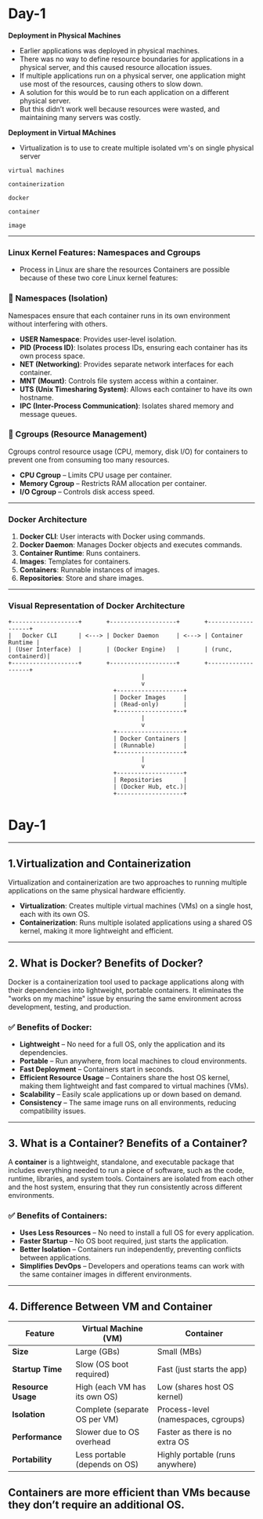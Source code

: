 # Day-1
**Deployment in Physical Machines**
- Earlier applications was deployed in physical machines.
- There was no way to define resource boundaries for applications in a physical server, and this caused resource allocation issues.
- If multiple applications run on a physical server, one application might use most of the resources, causing others to slow down.
- A solution for this would be to run each application on a different physical server.
- But this didn’t work well because resources were wasted, and maintaining many servers was costly.

**Deployment in Virtual MAchines**
- Virtualization is to use to create multiple isolated vm's on single physical server

`virtual machines`

`containerization`

`docker`

`container`

`image`

---
### Linux Kernel Features: Namespaces and Cgroups
- Process in Linux are share the resources
Containers are possible because of these two core Linux kernel features:  

### **📌 Namespaces** (Isolation)  
Namespaces ensure that each container runs in its own environment without interfering with others.    
- **USER Namespace**: Provides user-level isolation.  
- **PID (Process ID)**: Isolates process IDs, ensuring each container has its own process space.
- **NET (Networking)**: Provides separate network interfaces for each container.
- **MNT (Mount)**: Controls file system access within a container.
- **UTS (Unix Timesharing System)**: Allows each container to have its own hostname.
- **IPC (Inter-Process Communication)**: Isolates shared memory and message queues.

### **📌 Cgroups (Resource Management)**  
Cgroups control resource usage (CPU, memory, disk I/O) for containers to prevent one from consuming too many resources.  
- **CPU Cgroup** – Limits CPU usage per container.  
- **Memory Cgroup** – Restricts RAM allocation per container.  
- **I/O Cgroup** – Controls disk access speed. 


---
### Docker Architecture
1. **Docker CLI**: User interacts with Docker using commands.
2. **Docker Daemon**: Manages Docker objects and executes commands.
3. **Container Runtime**: Runs containers.
4. **Images**: Templates for containers.
5. **Containers**: Runnable instances of images.
6. **Repositories**: Store and share images.

---

### **Visual Representation of Docker Architecture**

```
+-------------------+       +-------------------+       +-------------------+
|   Docker CLI      | <---> | Docker Daemon     | <---> | Container Runtime |
| (User Interface)  |       | (Docker Engine)   |       | (runc, containerd)|
+-------------------+       +-------------------+       +-------------------+
                                      |
                                      v
                              +-------------------+
                              | Docker Images     |
                              | (Read-only)       |
                              +-------------------+
                                      |
                                      v
                              +-------------------+
                              | Docker Containers |
                              | (Runnable)        |
                              +-------------------+
                                      |
                                      v
                              +-------------------+
                              | Repositories      |
                              | (Docker Hub, etc.)|
                              +-------------------+
```






































































































































































































# Day-1
---
## **1.Virtualization and Containerization**
Virtualization and containerization are two approaches to running multiple applications on the same physical hardware efficiently.
- **Virtualization**: Creates multiple virtual machines (VMs) on a single host, each with its own OS.
- **Containerization**: Runs multiple isolated applications using a shared OS kernel, making it more lightweight and efficient.
---
 ## **2. What is Docker? Benefits of Docker?**  
Docker is a containerization tool used to package applications along with their dependencies into lightweight, portable containers. It eliminates the "works on my machine" issue by ensuring the same environment across development, testing, and production.

### **✅ Benefits of Docker:**  
- **Lightweight** – No need for a full OS, only the application and its dependencies.  
- **Portable** – Run anywhere, from local machines to cloud environments.  
- **Fast Deployment** – Containers start in seconds.  
- **Efficient Resource Usage** – Containers share the host OS kernel, making them lightweight and fast compared to virtual machines (VMs).  
- **Scalability** – Easily scale applications up or down based on demand.  
- **Consistency** – The same image runs on all environments, reducing compatibility issues.  
---
## **3. What is a Container? Benefits of a Container?**  
A **container** is a lightweight, standalone, and executable package that includes everything needed to run a piece of software, such as the code, runtime, libraries, and system tools. Containers are isolated from each other and the host system, ensuring that they run consistently across different environments.  

### **✅ Benefits of Containers:**  
- **Uses Less Resources** – No need to install a full OS for every application.  
- **Faster Startup** – No OS boot required, just starts the application.  
- **Better Isolation** – Containers run independently, preventing conflicts between applications.  
- **Simplifies DevOps** – Developers and operations teams can work with the same container images in different environments.  
---
## **4. Difference Between VM and Container**  

| Feature           | Virtual Machine (VM) | Container |
|------------------|---------------------|-----------|
| **Size** | Large (GBs) | Small (MBs) |
| **Startup Time** | Slow (OS boot required) | Fast (just starts the app) |
| **Resource Usage** | High (each VM has its own OS) | Low (shares host OS kernel) |
| **Isolation** | Complete (separate OS per VM) | Process-level (namespaces, cgroups) |
| **Performance** | Slower due to OS overhead | Faster as there is no extra OS |
| **Portability** | Less portable (depends on OS) | Highly portable (runs anywhere) |

**Containers are more efficient than VMs** because they don’t require an additional OS. 
---




